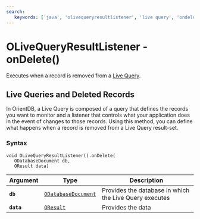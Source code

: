 ```yaml
---
search:
   keywords: ['java', 'olivequeryresultlistener', 'live query', 'ondelete']
---
```


# OLiveQueryResultListener - onDelete()

Executes when a record  is removed from a [Live Query](../../Live-Query.md).

## Live Queries and Deleted Records

In OrientDB, a Live Query is composed of a query that defines the records you want to monitor and a listener that controls what your application does in the event of changes to those records.  Using this method, you can define what happens when a record is removed from a Live Query result-set.

### Syntax

```
void OLiveQueryResultListener().onDelete(
   ODatabaseDocument db,
   OResult data)
```

| Argument | Type | Description |
|---|---|---|
| **`db`** | [`ODatabaseDocument`](../ODatabaseDocument.md) | Provides the database in which the Live Query executes |
| **`data`** | [`OResult`](../OResult.md) | Provides the data |

